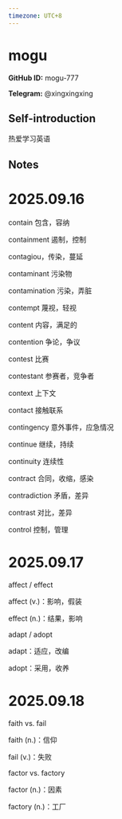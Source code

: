 ```yaml
---
timezone: UTC+8
---
```


# mogu

**GitHub ID:** mogu-777

**Telegram:** @xingxingxing

## Self-introduction

热爱学习英语

## Notes
<!-- Content_START -->
# 2025.09.16
<!-- DAILY_CHECKIN_2025-09-16_START -->
contain 包含，容纳

containment 遏制，控制

contagiou，传染，蔓延

contaminant 污染物

contamination 污染，弄脏

contempt 蔑视，轻视

content 内容，满足的

contention 争论，争议

contest 比赛

contestant 参赛者，竞争者

context 上下文

contact 接触联系

contingency 意外事件，应急情况

continue 继续，持续

continuity 连续性

contract 合同，收缩，感染

contradiction 矛盾，差异

contrast 对比，差异

control 控制，管理
<!-- DAILY_CHECKIN_2025-09-16_END -->


# 2025.09.17
<!-- DAILY_CHECKIN_2025-09-17_START -->
affect / effect

affect (v.)：影响，假装

effect (n.)：结果，影响

adapt / adopt

adapt：适应，改编

adopt：采用，收养
<!-- DAILY_CHECKIN_2025-09-17_END -->


# 2025.09.18
<!-- DAILY_CHECKIN_2025-09-18_START -->
faith vs. fail

faith (n.)：信仰

fail (v.)：失败

factor vs. factory

factor (n.)：因素

factory (n.)：工厂
<!-- DAILY_CHECKIN_2025-09-18_END -->
<!-- Content_END -->
